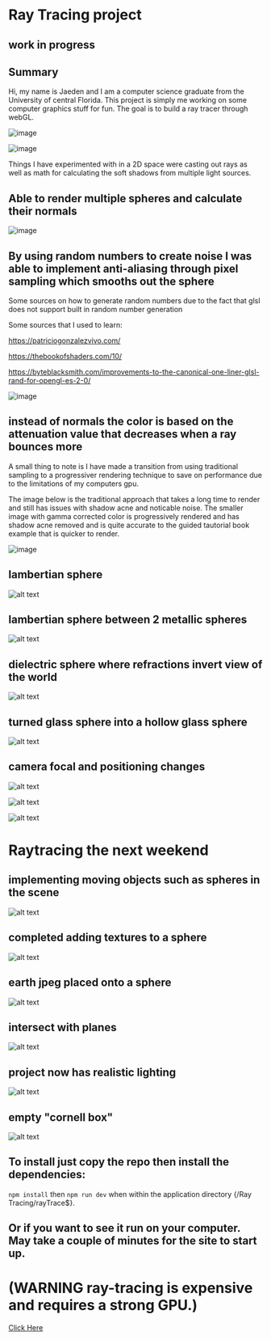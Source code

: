# Ray Tracing project

## work in progress

## Summary

Hi, my name is Jaeden and I am a computer science graduate from the University of central Florida.
This project is simply me working on some computer graphics stuff for fun. The goal is to build
a ray tracer through webGL.

![image](https://github.com/jaedenHob/Ray-Tracing/assets/92416232/b9b51e80-dd11-4353-a8b2-f737545cb341)

![image](https://github.com/jaedenHob/Ray-Tracing/assets/92416232/9849bfe1-df6a-4f9d-89d1-efd1c8b80f19)

Things I have experimented with in a 2D space were casting out rays as well as math for calculating the
soft shadows from multiple light sources.

## Able to render multiple spheres and calculate their normals

![image](https://github.com/jaedenHob/Ray-Tracing/assets/92416232/27b31637-4c2f-4979-893f-ddddcc0a2f01)

## By using random numbers to create noise I was able to implement anti-aliasing through pixel sampling which smooths out the sphere

Some sources on how to generate random numbers due to the fact that glsl does not support
built in random number generation

Some sources that I used to learn:

https://patriciogonzalezvivo.com/

https://thebookofshaders.com/10/

https://byteblacksmith.com/improvements-to-the-canonical-one-liner-glsl-rand-for-opengl-es-2-0/

![image](https://github.com/jaedenHob/Ray-Tracing/assets/92416232/fcb96ed3-f2fd-436e-8281-937b59cda2fb)

## instead of normals the color is based on the attenuation value that decreases when a ray bounces more

A small thing to note is I have made a transition from using traditional sampling to a progressiver rendering technique to save on performance due to the limitations of my computers gpu.

The image below is the traditional approach that takes a long time to render and still has issues with shadow acne and noticable noise. The smaller image with gamma corrected color is progressively rendered and has shadow acne removed and is quite accurate to the guided tautorial book example that is quicker to render.

![image](https://github.com/jaedenHob/Ray-Tracing/assets/92416232/98f118b5-5845-432e-96d6-3c765f6bd1a9)

## lambertian sphere

![alt text](image.png)

## lambertian sphere between 2 metallic spheres

![alt text](image-1.png)

## dielectric sphere where refractions invert view of the world

![alt text](image-2.png)

## turned glass sphere into a hollow glass sphere

![alt text](image-3.png)

## camera focal and positioning changes

![alt text](image-4.png)

![alt text](image-5.png)

![alt text](image-6.png)

# Raytracing the next weekend

## implementing moving objects such as spheres in the scene

![alt text](image-7.png)

## completed adding textures to a sphere

![alt text](image-8.png)

## earth jpeg placed onto a sphere

![alt text](image-9.png)

## intersect with planes

![alt text](image-10.png)

## project now has realistic lighting

![alt text](image-11.png)

## empty "cornell box"

![alt text](image-12.png)

## To install just copy the repo then install the dependencies:

`npm install`
then
`npm run dev`
when within the application directory {/Ray Tracing/rayTrace$}.

## Or if you want to see it run on your computer. May take a couple of minutes for the site to start up.

# (WARNING ray-tracing is expensive and requires a strong GPU.)

[Click Here](https://ray-trace.onrender.com/)
